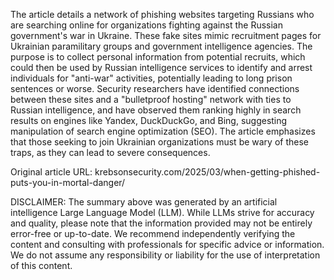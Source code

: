 The article details a network of phishing websites targeting Russians who are searching online for organizations fighting against the Russian government's war in Ukraine. These fake sites mimic recruitment pages for Ukrainian paramilitary groups and government intelligence agencies. The purpose is to collect personal information from potential recruits, which could then be used by Russian intelligence services to identify and arrest individuals for "anti-war" activities, potentially leading to long prison sentences or worse. Security researchers have identified connections between these sites and a "bulletproof hosting" network with ties to Russian intelligence, and have observed them ranking highly in search results on engines like Yandex, DuckDuckGo, and Bing, suggesting manipulation of search engine optimization (SEO). The article emphasizes that those seeking to join Ukrainian organizations must be wary of these traps, as they can lead to severe consequences.

Original article URL: krebsonsecurity.com/2025/03/when-getting-phished-puts-you-in-mortal-danger/

DISCLAIMER: The summary above was generated by an artificial intelligence Large Language Model (LLM). While LLMs strive for accuracy and quality, please note that the information provided may not be entirely error-free or up-to-date. We recommend independently verifying the content and consulting with professionals for specific advice or information. We do not assume any responsibility or liability for the use of interpretation of this content.
